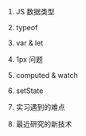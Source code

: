 1. JS 数据类型

2. typeof

3. var & let

4. 1px 问题

5. computed & watch

6. setState

7. 实习遇到的难点

8. 最近研究的新技术
